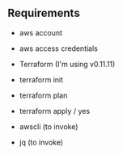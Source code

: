 ## Requirements

- aws account
- aws access credentials

- Terraform (I'm using v0.11.11)
- terraform init
- terraform plan
- terraform apply / yes

- awscli (to invoke)
- jq (to invoke)
